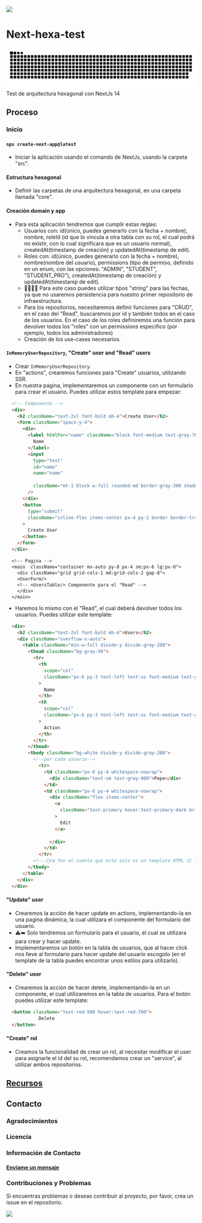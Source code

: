 <img src="https://user-images.githubusercontent.com/73097560/115834477-dbab4500-a447-11eb-908a-139a6edaec5c.gif">

# Next-hexa-test
<a href="https://github.com/SKRTEEEEEE">
<div align="center">
  <img  src="https://github.com/SKRTEEEEEE/SKRTEEEEEE/blob/main/resources/img/grid-snake.svg"
       alt="snake" />
</div>
</a>
Test de arquitectura hexagonal con NextJs 14

## Proceso

### Inicio
#### `npx create-next-app@latest`
- Iniciar la aplicación usando el comando de NextJs, usando la carpeta "src".
#### Estructura hexagonal
- Definir las carpetas de una arquitectura hexagonal, en una carpeta llamada "core".
#### Creación domain y app
- Para esta aplicación tendremos que cumplir estas reglas:
  - Usuarios con: id(único, puedes generarlo con la fecha + nombre), nombre, roleId (id que lo vincula a otra tabla con su rol, el cual podrá no existir, con lo cual significara que es un usuario normal), createdAt(timestamp de creación) y updatedAt(timestamp de edit).
  - Roles con: id(único, puedes generarlo con la fecha + nombre), nombre(nombre del usuario), permissions (tipo de permiso, definido en un enum, con las opciones: "ADMIN", "STUDENT", "STUDENT_PRO"), createdAt(timestamp de creación) y updatedAt(timestamp de edit).
  - 🙋‍♂️💡⏫ Para este caso puedes utilizar tipos "string" para las fechas, ya que no usaremos persistencia para nuestro primer repositorio de infraestructura.
  - Para los repositorios, necesitaremos definir funciones para "CRUD", en el caso del "Read", buscaremos por id y también todos en el caso de los usuarios. En el caso de los roles definiremos una función para devolver todos los "roles" con un permissions especifico (por ejemplo, todos los administradores)
  - Creación de los use-cases necesarios.
#### `InMemoryUserRepository`, "Create" user and "Read" users
- Crear `InMemoryUserRepository`.
- En "actions", crearemos funciones para "Create" usuarios, utilizando SSR.
- En nuestra pagina, implementaremos un componente con un formulario para crear el usuario. Puedes utilizar estos template para empezar:
```html 
  <!-- Componente -->
  <div>
    <h2 className="text-2xl font-bold mb-4">Create User</h2>
    <form className="space-y-4">
      <div>
        <label htmlFor="name" className="block font-medium text-gray-700">
          Name
        </label>
        <input
          type="text"
          id="name"
          name="name"

          className="mt-1 block w-full rounded-md border-gray-300 shadow-sm focus:border-primary focus:ring-primary sm:text-sm"
        />
      </div>
      <button
        type="submit"
        className="inline-flex items-center px-4 py-2 border border-transparent text-sm font-medium rounded-md shadow-sm text-white bg-primary hover:bg-primary-dark focus:outline-none focus:ring-2 focus:ring-offset-2 focus:ring-primary"
      >
        Create User
      </button>
    </form>
  </div>
```
```tsx
  <!-- Pagina -->
  <main  className="container mx-auto py-8 px-4 sm:px-6 lg:px-8">
    <div className="grid grid-cols-1 md:grid-cols-2 gap-8">
    <UserForm/>
    <!-- <UsersTable/> Componente para el "Read" -->
    </div>
  </main>
```

- Haremos lo mismo con el "Read", el cual deberá devolver todos los usuarios. Puedes utilizar este template:

```html
  <div>
    <h2 className="text-2xl font-bold mb-4">Users</h2>
    <div className="overflow-x-auto">
      <table className="min-w-full divide-y divide-gray-200">
        <thead className="bg-gray-50">
          <tr>
            <th
              scope="col"
              className="px-6 py-3 text-left text-xs font-medium text-gray-500 uppercase tracking-wider"
            >
              Name
            </th>
            <th
              scope="col"
              className="px-6 py-3 text-left text-xs font-medium text-gray-500 uppercase tracking-wider"
            >
              Action
            </th>
          </tr>
        </thead>
        <tbody className="bg-white divide-y divide-gray-200">
          <!--por cada usuario-->
            <tr>
              <td className="px-6 py-4 whitespace-nowrap">
                <div className="text-sm text-gray-900">Pepe</div>
              </td>
              <td className="px-6 py-4 whitespace-nowrap">
                <div className="flex items-center">
                  <a
                    className="text-primary hover:text-primary-dark mr-4"
                  >
                    Edit
                  </a>
                  
                </div>
              </td>
            </tr>
          <!--💡🙋‍♂️⏫ Ten en cuenta que esto solo es un template HTML 😉 -->
        </tbody>
      </table> 
    </div>
  </div>
```
#### "Update" user
- Crearemos la acción de hacer update en actions, implementando-la en una pagina dinámica, la cual utilizara el componente del formulario del usuario.
- ⚠️➡️ Solo tendremos un formulario para el usuario, el cual se utilizara para crear y hacer update.
- Implementaremos un botón en la tabla de usuarios, que al hacer click nos lleve al formulario para hacer update del usuario escogido (en el template de la tabla puedes encontrar unos estilos para utilizarlo).
#### "Delete" user
- Crearemos la acción de hacer delete, implementando-la en un componente, el cual utilizaremos en la tabla de usuarios. Para el botón puedes utilizar este template:
```html
  <button className="text-red-500 hover:text-red-700">
            Delete
  </button>
```
#### "Create" rol
- Creamos la funcionalidad de crear un rol, al necesitar modificar el user para asignarle el id del su rol, recomendamos crear un "service", al utilizar ambos repositorios.


## [Recursos](https://github.com/SKRTEEEEEE/markdowns)

## Contacto

### Agradecimientos

### Licencia

### Información de Contacto

#### [Envíame un mensaje](mailto:adanreh.m@gmail.com)

### Contribuciones y Problemas

Si encuentras problemas o deseas contribuir al proyecto, por favor, crea un issue en el repositorio.

<img src="https://user-images.githubusercontent.com/73097560/115834477-dbab4500-a447-11eb-908a-139a6edaec5c.gif">
